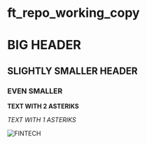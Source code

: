 # ft_repo_working_copy

# BIG HEADER
## SLIGHTLY SMALLER HEADER
### EVEN SMALLER

**TEXT WITH 2 ASTERIKS**

*TEXT WITH 1 ASTERIKS*

![FINTECH](https://media.geeksforgeeks.org/wp-content/cdn-uploads/20191125181621/What-is-FinTech.png)

